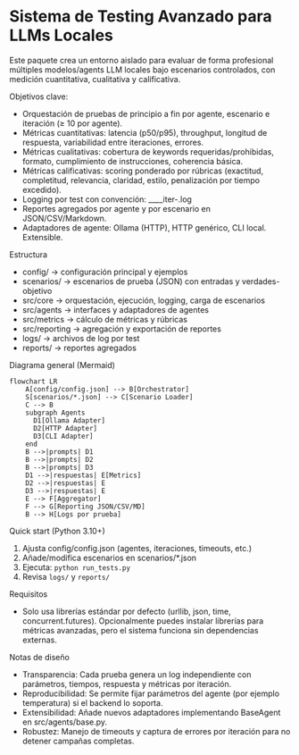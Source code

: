 # Sistema de Testing Avanzado para LLMs Locales

Este paquete crea un entorno aislado para evaluar de forma profesional múltiples modelos/agents LLM locales bajo escenarios controlados, con medición cuantitativa, cualitativa y calificativa.

Objetivos clave:
- Orquestación de pruebas de principio a fin por agente, escenario e iteración (≥ 10 por agente).
- Métricas cuantitativas: latencia (p50/p95), throughput, longitud de respuesta, variabilidad entre iteraciones, errores.
- Métricas cualitativas: cobertura de keywords requeridas/prohibidas, formato, cumplimiento de instrucciones, coherencia básica.
- Métricas calificativas: scoring ponderado por rúbricas (exactitud, completitud, relevancia, claridad, estilo, penalización por tiempo excedido).
- Logging por test con convención: <agentName>__<timestamp>__iter-<N>.log
- Reportes agregados por agente y por escenario en JSON/CSV/Markdown.
- Adaptadores de agente: Ollama (HTTP), HTTP genérico, CLI local. Extensible.

Estructura
- config/ → configuración principal y ejemplos
- scenarios/ → escenarios de prueba (JSON) con entradas y verdades-objetivo
- src/core → orquestación, ejecución, logging, carga de escenarios
- src/agents → interfaces y adaptadores de agentes
- src/metrics → cálculo de métricas y rúbricas
- src/reporting → agregación y exportación de reportes
- logs/ → archivos de log por test
- reports/ → reportes agregados

Diagrama general (Mermaid)
```mermaid
flowchart LR
    A[config/config.json] --> B[Orchestrator]
    S[scenarios/*.json] --> C[Scenario Loader]
    C --> B
    subgraph Agents
      D1[Ollama Adapter]
      D2[HTTP Adapter]
      D3[CLI Adapter]
    end
    B -->|prompts| D1
    B -->|prompts| D2
    B -->|prompts| D3
    D1 -->|respuestas| E[Metrics]
    D2 -->|respuestas| E
    D3 -->|respuestas| E
    E --> F[Aggregator]
    F --> G[Reporting JSON/CSV/MD]
    B --> H[Logs por prueba]
```

Quick start (Python 3.10+)
1) Ajusta config/config.json (agentes, iteraciones, timeouts, etc.)
2) Añade/modifica escenarios en scenarios/*.json
3) Ejecuta: `python run_tests.py`
4) Revisa `logs/` y `reports/`

Requisitos
- Solo usa librerías estándar por defecto (urllib, json, time, concurrent.futures). Opcionalmente puedes instalar librerías para métricas avanzadas, pero el sistema funciona sin dependencias externas.

Notas de diseño
- Transparencia: Cada prueba genera un log independiente con parámetros, tiempos, respuesta y métricas por iteración.
- Reproducibilidad: Se permite fijar parámetros del agente (por ejemplo temperatura) si el backend lo soporta.
- Extensibilidad: Añade nuevos adaptadores implementando BaseAgent en src/agents/base.py.
- Robustez: Manejo de timeouts y captura de errores por iteración para no detener campañas completas.

